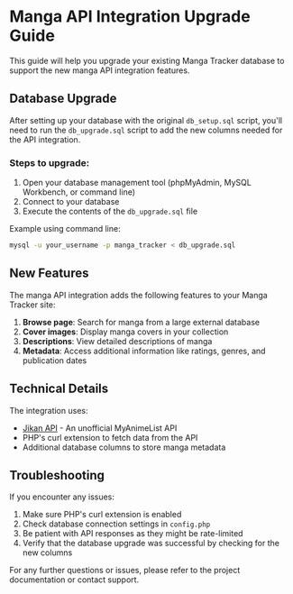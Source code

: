 # Manga API Integration Upgrade Guide

This guide will help you upgrade your existing Manga Tracker database to support the new manga API integration features.

## Database Upgrade

After setting up your database with the original `db_setup.sql` script, you'll need to run the `db_upgrade.sql` script to add the new columns needed for the API integration.

### Steps to upgrade:

1. Open your database management tool (phpMyAdmin, MySQL Workbench, or command line)
2. Connect to your database
3. Execute the contents of the `db_upgrade.sql` file

Example using command line:

```bash
mysql -u your_username -p manga_tracker < db_upgrade.sql
```

## New Features

The manga API integration adds the following features to your Manga Tracker site:

1. **Browse page**: Search for manga from a large external database
2. **Cover images**: Display manga covers in your collection
3. **Descriptions**: View detailed descriptions of manga
4. **Metadata**: Access additional information like ratings, genres, and publication dates

## Technical Details

The integration uses:
- [Jikan API](https://jikan.moe/) - An unofficial MyAnimeList API
- PHP's curl extension to fetch data from the API
- Additional database columns to store manga metadata

## Troubleshooting

If you encounter any issues:
1. Make sure PHP's curl extension is enabled
2. Check database connection settings in `config.php`
3. Be patient with API responses as they might be rate-limited
4. Verify that the database upgrade was successful by checking for the new columns

For any further questions or issues, please refer to the project documentation or contact support.

